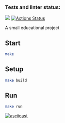 ### Tests and linter status:
<a href="https://codeclimate.com/github/ArturStimbiris/java-project-61/maintainability"><img src="https://api.codeclimate.com/v1/badges/3fa49e298ddb8d85e93f/maintainability" /></a>
[![Actions Status](https://github.com/ArturStimbiris/java-project-61/actions/workflows/hexlet-check.yml/badge.svg)](https://github.com/ArturStimbiris/java-project-61/actions)

A small educational project 

## Start

```bash
make
```

## Setup

```bash
make build
```

## Run

```bash
make run
```

[![asciicast](https://asciinema.org/a/hMWeZsKoQschwb164iKzbtdBg.svg)](https://asciinema.org/a/hMWeZsKoQschwb164iKzbtdBg)
